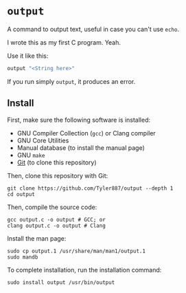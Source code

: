 # `output`
A command to output text, useful in case you can't use `echo`.

I wrote this as my first C program. Yeah.

Use it like this:
```sh
output "<String here>"
```
If you run simply `output`, it produces an error.
## Install
First, make sure the following software is installed:
* GNU Compiler Collection (`gcc`) or Clang compiler
* GNU Core Utilities
* Manual database (to install the manual page)
* GNU `make`
* [Git](https://git-scm.com) (to clone this repository)

Then, clone this repository with Git:
```shell
git clone https://github.com/Tyler887/output --depth 1
cd output
```

Then, compile the source code:
```shell
gcc output.c -o output # GCC; or
clang output.c -o output # Clang
```

Install the man page:
```shell
sudo cp output.1 /usr/share/man/man1/output.1
sudo mandb
```

To complete installation, run the installation command:
```shell
sudo install output /usr/bin/output
```
